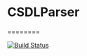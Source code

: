 # CSDLParser
========

[![Build Status](https://travis-ci.org/pboyd04/CSDLParser.svg?branch=master)](https://travis-ci.org/pboyd04/CSDLParser)

